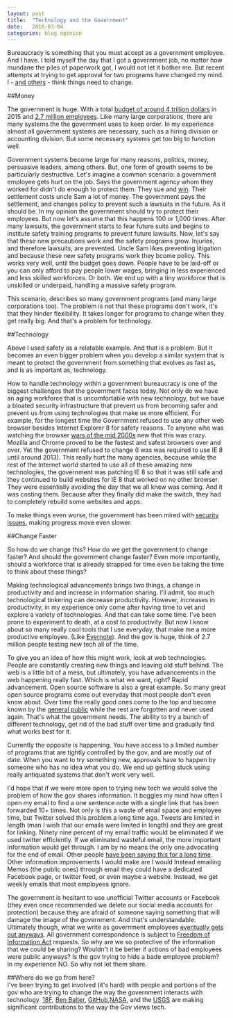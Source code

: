 ```yaml
---
layout: post
title:  "Technology and the Government"
date:   2016-03-04
categories: blog opinion 
---
```


Bureaucracy is something that you must accept as a government employee.  And I have.  I told myself the day that I got a government job,  no matter how mundane the piles of paperwork got, I would not let it bother me.  But recent attempts at trying to get approval for two programs have changed my mind.  I - [and others][fedramp] - think things need to change.

##Money

The government is huge. With a total [ budget of around 4 trillion dollars][budget] in 2015 and [2.7 million employees][workforce]. Like many large corporations, there are many systems the the government uses to keep order. In my experience almost all government systems are necessary, such as a hiring division or accounting division.   But some necessary systems get too big to function well.   

Government systems become large for many reasons, politics, money, persuasive leaders, among others.  But, one form of growth seems to be particularly destructive.  Let's imagine a common scenario:  a government employee gets hurt on the job. Says the government agency whom they worked for didn't do enough to protect them.  They sue and [win][lawsuit]. Their settlement costs uncle Sam a lot of money.  The government pays the settlement, and changes policy to prevent such a lawsuits in the future. As it should be.  In my opinion the government should try to protect their employees.  But now let's assume that this happens 100 or 1,000 times. After many lawsuits, the government starts to fear future suits and begins to institute safety training programs to prevent future lawsuits.  Now, let's say that these new precautions work and the safety programs grow.  Injuries, and therefore lawsuits, are prevented. Uncle Sam likes preventing litigation and because these new safety programs work they bcome policy. This works very well, until the budget goes down.  People have to be laid-off or you can only afford to pay people lower wages, bringing in less experienced and less skilled workforces.  Or both.  We end up with a tiny workforce that is unskilled or underpaid, handling a massive safety program.   

This scenario, describes so many government programs (and many large corporations too).  The problem is not that these programs don't work, it's that they hinder flexibility.  It takes longer for programs to change when they get really big. And that's a problem for technology. 


##Technology

Above I used safety as a relatable example. And that is a problem. But it becomes an even bigger problem when you develop a similar system that is meant to protect the government from something that evolves as fast as, and is as important as, technology.  

How to handle technology within a government bureaucracy is one of the biggest challenges that the government faces today.  Not only do we have an aging workforce that is uncomfortable with new technology, but we have a bloated security infrastructure that prevent us from becoming safer and prevent us from using technologies that make us more efficient.  For example, for the longest time the Government refused to use any other web browser besides Internet Explorer 8 for safety reasons.  To anyone who was watching the browser [wars of the mid 2000s][browser] new that this was crazy.  Mozilla and Chrome proved to be the fastest and safest browsers over and over.  Yet the government refused to change (I was was required to use IE 8 until around 2013).  This really hurt the many agencies, because while the rest of the Internet world started to use all of these amazing new technologies, the government was patching IE 8 so that it was still safe and they continued to build websites for IE 8 that worked on no other browser.  They were essentially avoiding the day that we all knew was coming.  And it was costing them. Because after they finally did make the switch, they had to completely rebuild some websites and apps.  

To make things even worse, the government has been mired with [security issues][opmhack], making progress move even slower. 

##Change Faster

So how do we change this? How do we get the government to change faster? And should the government change faster? Even more importantly, should a workforce that is already strapped for time even be taking the time to think about these things? 

Making technological advancements brings two things, a change in productivity and and increase in information sharing. I'll admit, too much technological tinkering can decrease productivity.  However, increases in productivity, in my experience only come after having time to vet and explore a variety of technologies.  And that can take some time. I've been prone to experiment to death, at a cost to productivity.  But now I know about so many really cool tools that I use everyday, that make me a more productive employee.  (Like [Evernote][evernote]).  And the gov is huge, think of 2.7 million people testing new tech all of the time.  

To give you an idea of how this might work, look at web technologies. People are constantly creating new things and leaving old stuff behind.  The web is a little bit of a mess, but ultimately, you have advancements in the web happening really fast. Which is what we want, right?  Rapid advancement.  Open source software is also a great example.  So many great open source programs come out everyday that most people don't even know about.  Over time the really good ones come to the top and become known by the [general public][mozilla] while the rest are forgotten and never used again. That's what the government needs.  The ability to try a bunch of different technology, get rid of the bad stuff over time and gradually find what works best for it.  

Currently the opposite is happening.  You have access to a limited number of programs that are tightly controlled by the gov, and are mostly out of date. When you want to try something new, approvals have to happen by someone who has no idea what you do.  We end up getting stuck using really antiquated systems that don't work very well. 

I'd hope that if we were more open to trying new tech we would solve the problem of how the gov shares information.  It boggles my mind how often I open my email to find a one sentence note with a single link that has been forwarded 10+ times.  Not only is this a waste of email space and employee time, but Twitter solved this  problem a long time ago. Tweets are limited in length (man I wish that our emails were limited in length) and they are great for linking.  Ninety nine percent of my email traffic would be eliminated if we used twitter efficiently.  If we eliminated wasteful email, the more important information would get through. I am by no means the only one advocating for the end of email.  Other people [have been saying this for a long time][email]. Other information improvements I would make are  I would Instead emailing Memos (the public ones) through email they could have a dedicated Facebook page, or twitter feed, or even maybe a website.  Instead, we get weekly emails that most employees ignore. 

The government is hesitant to use unofficial Twitter accounts or Facebook (they even once recommended we delete our social media accounts for protection) because they are afraid of someone saying something that will damage the image of the government.  And that's understandable.   Ultimately though, what we write as government employees [eventually gets out anyways][mms].  All government correspondence is subject to [Freedom of Information Act][FOIA] requests. So why are we so protective of the information that we could be sharing? Wouldn't it be better if actions of bad employees were public anyways?  Is the gov trying to hide a bade employee problem? In my experience NO.  So why not let them share. 

##Where do we go from here?   
I've been trying to get involved (it's hard) with people and portions of the gov who are trying to change the way the government interacts with technology.  [18F][18F], [Ben Balter][Ben], [GitHub][github],[NASA][NASA], and the [USGS][USGS] are making significant contributions to the way the Gov views tech. 


[fedramp]:		http://ben.balter.com/2014/07/29/fedramp/

[budget]:		https://en.wikipedia.org/wiki/United_States_federal_budget#Total_outlays_in_recent_budget_submissions

[workforce]:	http://economix.blogs.nytimes.com/2013/10/22/bloated-government-federal-employment-at-47-year-low/

[lawsuit]:		http://www.heraldextra.com/news/local/crime-and-courts/family-awarded-million-in-bear-attack-lawsuit/article_47a6ff34-75e5-11e0-afff-001cc4c03286.html	

[browser]: 		https://www.quora.com/How-did-Internet-Explorer-lose-to-other-browsers-such-as-Chrome-and-Firefox

[opmhack]:		https://en.wikipedia.org/wiki/Office_of_Personnel_Management_data_breach

[evernote]:  	https://evernote.com/?var=3	

[mms]:			https://en.wikipedia.org/wiki/Minerals_Management_Service#Criticism_and_controversies

[FOIA]:			https://en.wikipedia.org/wiki/Freedom_of_Information_Act_(United_States)

[mozilla]:		http://www.cio.com/article/2980282/open-source-tools/7-top-open-source-projects-and-the-faces-behind-them.html#slide6

[email]:		http://qz.com/359726/email-lets-other-people-schedule-your-life-heres-how-to-stop-it/	

[USGS]:			http://www.usgs.gov/tech-transfer/

[NASA]:			https://www.nasa.gov/topics/technology/index.html

[Ben]:			http://ben.balter.com/

[github]:		https://government.github.com/

[18F]:			https://18f.gsa.gov/	


